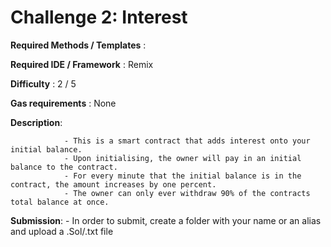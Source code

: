 # Challenge 2: Interest


**Required Methods / Templates** : 

**Required IDE / Framework** : Remix

**Difficulty** : 2 / 5

**Gas requirements** : None

**Description**: 

                - This is a smart contract that adds interest onto your initial balance.
                - Upon initialising, the owner will pay in an initial balance to the contract.
                - For every minute that the initial balance is in the contract, the amount increases by one percent.
                - The owner can only ever withdraw 90% of the contracts total balance at once.
               
 **Submission**:
              - In order to submit, create a folder with your name or an alias and upload a .Sol/.txt file

